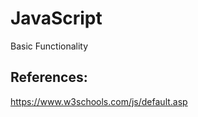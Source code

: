 # JavaScript
Basic Functionality

References:
----------------
https://www.w3schools.com/js/default.asp

